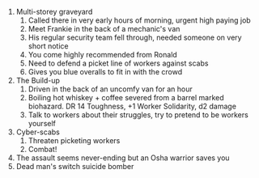 1. Multi-storey graveyard
	1. Called there in very early hours of morning, urgent high paying job
	2. Meet Frankie in the back of a mechanic's van
	3. His regular security team fell through, needed someone on very short notice
	4. You come highly recommended from Ronald
	5. Need to defend a picket line of workers against scabs
	6. Gives you blue overalls to fit in with the crowd
2. The Build-up
	1. Driven in the back of an uncomfy van for an hour
	2. Boiling hot whiskey + coffee severed from a barrel marked biohazard. DR 14 Toughness, +1 Worker Solidarity, d2 damage
	3. Talk to workers about their struggles, try to pretend to be workers yourself 
3. Cyber-scabs
	1. Threaten picketing workers
	2. Combat! 
4. The assault seems never-ending but an Osha warrior saves you
5. Dead man's switch suicide bomber
<!--stackedit_data:
eyJoaXN0b3J5IjpbLTEyMTQ1NzcxNTIsLTc3NzkyNDExOSwtMj
A5MjUzOTc5MywtMTY3Njk4NDY4NCwtMTI3MzU3OTg3NywtMTIw
OTcwODI1OSwxODU5Mzc3NjQsODAxNjEwNjMwLC0xNzg0MDQwMD
IsMTM0Mjk0ODE0NCwtMjA4ODc0NjYxMiw3MzA5OTgxMTZdfQ==

-->
